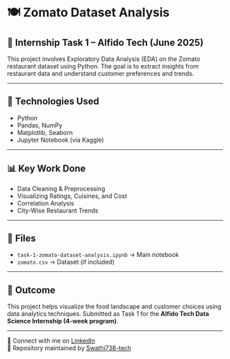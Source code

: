 # 🍽️ Zomato Dataset Analysis

## 📌 Internship Task 1 – Alfido Tech (June 2025)

This project involves Exploratory Data Analysis (EDA) on the Zomato restaurant dataset using Python. The goal is to extract insights from restaurant data and understand customer preferences and trends.

---

## 🧪 Technologies Used
- Python
- Pandas, NumPy
- Matplotlib, Seaborn
- Jupyter Notebook (via Kaggle)

---

## 📊 Key Work Done
- Data Cleaning & Preprocessing
- Visualizing Ratings, Cuisines, and Cost
- Correlation Analysis
- City-Wise Restaurant Trends

---

## 📁 Files
- `task-1-zomato-dataset-analysis.ipynb` → Main notebook
- `zomato.csv` → Dataset (if included)

---

## 📍 Outcome
This project helps visualize the food landscape and customer choices using data analytics techniques. Submitted as Task 1 for the **Alfido Tech Data Science Internship (4-week program)**.

---

🔗 Connect with me on [LinkedIn](https://www.linkedin.com/in/swathi-m-ab084a329/)  
📂 Repository maintained by [Swathi738-tech](https://github.com/Swathi738-tech)
